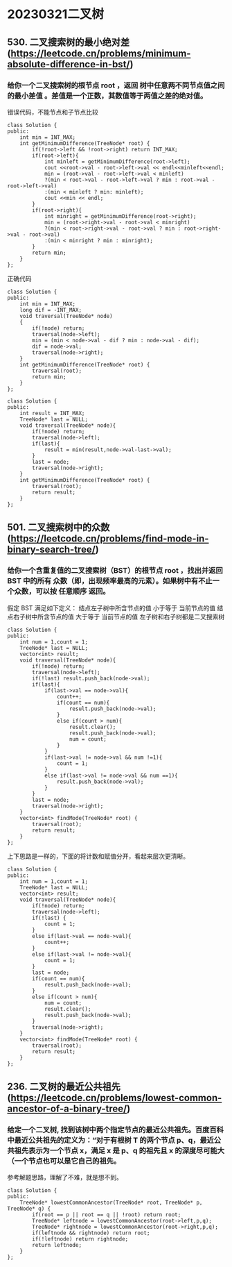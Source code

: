 # 20230321二叉树
## 530. 二叉搜索树的最小绝对差(https://leetcode.cn/problems/minimum-absolute-difference-in-bst/)
### 给你一个二叉搜索树的根节点 root ，返回 树中任意两不同节点值之间的最小差值 。差值是一个正数，其数值等于两值之差的绝对值。
错误代码，不能节点和子节点比较
```
class Solution {
public:
    int min = INT_MAX;
    int getMinimumDifference(TreeNode* root) {
        if(!root->left && !root->right) return INT_MAX;
        if(root->left){
            int minleft = getMinimumDifference(root->left);
            cout <<root->val - root->left->val << endl<<minleft<<endl;
            min = (root->val - root->left->val < minleft)
            ?(min < root->val - root->left->val ? min : root->val - root->left->val)
            :(min < minleft ? min: minleft);
            cout <<min << endl;
        } 
        if(root->right){
            int minright = getMinimumDifference(root->right);
            min = (root->right->val - root->val < minright)
            ?(min < root->right->val - root->val ? min : root->right->val - root->val)
            :(min < minright ? min : minright);
        } 
        return min;
    }
};
```
正确代码
```
class Solution {
public:
    int min = INT_MAX;
    long dif = -INT_MAX;
    void traversal(TreeNode* node)
    {
        if(!node) return;
        traversal(node->left);
        min = (min < node->val - dif ? min : node->val - dif);
        dif = node->val;
        traversal(node->right);
    }
    int getMinimumDifference(TreeNode* root) {
        traversal(root);
        return min;
    }
};
```
```
class Solution {
public:
    int result = INT_MAX;
    TreeNode* last = NULL;
    void traversal(TreeNode* node){
        if(!node) return;
        traversal(node->left);
        if(last){
            result = min(result,node->val-last->val); 
        }
        last = node;
        traversal(node->right);
    }
    int getMinimumDifference(TreeNode* root) {
        traversal(root);
        return result;
    }
};
```
## 501. 二叉搜索树中的众数(https://leetcode.cn/problems/find-mode-in-binary-search-tree/)
### 给你一个含重复值的二叉搜索树（BST）的根节点 root ，找出并返回 BST 中的所有 众数（即，出现频率最高的元素）。如果树中有不止一个众数，可以按 任意顺序 返回。
假定 BST 满足如下定义：
结点左子树中所含节点的值 小于等于 当前节点的值
结点右子树中所含节点的值 大于等于 当前节点的值
左子树和右子树都是二叉搜索树
```
class Solution {
public:
    int num = 1,count = 1;
    TreeNode* last = NULL;
    vector<int> result;
    void traversal(TreeNode* node){
        if(!node) return;
        traversal(node->left);
        if(!last) result.push_back(node->val);
        if(last){
            if(last->val == node->val){
                count++;
                if(count == num){
                    result.push_back(node->val);
                }
                else if(count > num){
                    result.clear();
                    result.push_back(node->val);
                    num = count;
                }
            }
            if(last->val != node->val && num !=1){
                count = 1;
            }
            else if(last->val != node->val && num ==1){
                result.push_back(node->val);
            }
        }
        last = node;
        traversal(node->right);
    }
    vector<int> findMode(TreeNode* root) {
        traversal(root);
        return result;
    }
};
```
上下思路是一样的，下面的将计数和赋值分开，看起来层次更清晰。
```
class Solution {
public:
    int num = 1,count = 1;
    TreeNode* last = NULL;
    vector<int> result;
    void traversal(TreeNode* node){
        if(!node) return;
        traversal(node->left);
        if(!last) {
            count = 1;
        }
        else if(last->val == node->val){
            count++;
        }
        else if(last->val != node->val){
            count = 1;
        }
        last = node;
        if(count == num){
            result.push_back(node->val);
        }
        else if(count > num){
            num = count;
            result.clear();
            result.push_back(node->val);
        }
        traversal(node->right);
    }
    vector<int> findMode(TreeNode* root) {
        traversal(root);
        return result;
    }
};
```
## 236. 二叉树的最近公共祖先(https://leetcode.cn/problems/lowest-common-ancestor-of-a-binary-tree/)
### 给定一个二叉树, 找到该树中两个指定节点的最近公共祖先。百度百科中最近公共祖先的定义为：“对于有根树 T 的两个节点 p、q，最近公共祖先表示为一个节点 x，满足 x 是 p、q 的祖先且 x 的深度尽可能大（一个节点也可以是它自己的祖先。
参考解题思路，理解了不难，就是想不到。
```
class Solution {
public:
    TreeNode* lowestCommonAncestor(TreeNode* root, TreeNode* p, TreeNode* q) {
        if(root == p || root == q || !root) return root;
        TreeNode* leftnode = lowestCommonAncestor(root->left,p,q);
        TreeNode* rightnode = lowestCommonAncestor(root->right,p,q);
        if(leftnode && rightnode) return root;
        if(!leftnode) return rightnode;
        return leftnode;
    }
};
```